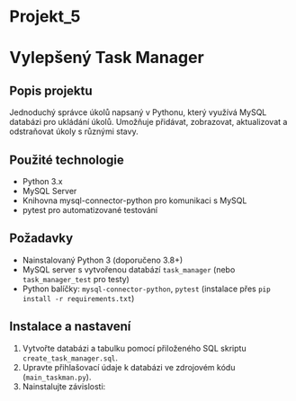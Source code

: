 # Projekt_5
# Vylepšený Task Manager

## Popis projektu
Jednoduchý správce úkolů napsaný v Pythonu, který využívá MySQL databázi pro ukládání úkolů. Umožňuje přidávat, zobrazovat, aktualizovat a odstraňovat úkoly s různými stavy.

## Použité technologie
- Python 3.x
- MySQL Server
- Knihovna mysql-connector-python pro komunikaci s MySQL
- pytest pro automatizované testování

## Požadavky
- Nainstalovaný Python 3 (doporučeno 3.8+)
- MySQL server s vytvořenou databází `task_manager` (nebo `task_manager_test` pro testy)
- Python balíčky: `mysql-connector-python`, `pytest` (instalace přes `pip install -r requirements.txt`)

## Instalace a nastavení
1. Vytvořte databázi a tabulku pomocí přiloženého SQL skriptu `create_task_manager.sql`.
2. Upravte přihlašovací údaje k databázi ve zdrojovém kódu (`main_taskman.py`).
3. Nainstalujte závislosti:  
